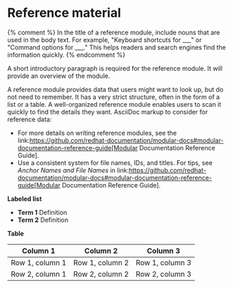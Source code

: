 # Reference material

{% comment %}
In the title of a reference module, include nouns that are used in the body text. For example, "Keyboard shortcuts for ___" or "Command options for ___." This helps readers and search engines find the information quickly.
{% endcomment %}

A short introductory paragraph is required for the reference module.
It will provide an overview of the module.

A reference module provides data that users might want to look up, but do not need to remember.
It has a very strict structure, often in the form of a list or a table.
A well-organized reference module enables users to scan it quickly to find the details they want.
AsciiDoc markup to consider for reference data:

* For more details on writing reference modules, see the link:https://github.com/redhat-documentation/modular-docs#modular-documentation-reference-guide[Modular Documentation Reference Guide].
* Use a consistent system for file names, IDs, and titles.
For tips, see _Anchor Names and File Names_ in link:https://github.com/redhat-documentation/modular-docs#modular-documentation-reference-guide[Modular Documentation Reference Guide].

**Labeled list**

* **Term 1**
  Definition
* **Term 2**
  Definition

**Table**

|Column 1 | Column 2 | Column 3 |
|---------|----------|----------|
|Row 1, column 1 | Row 1, column 2 |Row 1, column 3 |
|Row 2, column 1 | Row 2, column 2 | Row 2, column 3 |
